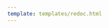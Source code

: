 ```yaml
---
template: templates/redoc.html
---
```


<redoc spec-url="{{base_path}}/apis/restapis/organization-role-management.yaml" theme='{{redoc_theme}}'></redoc>
